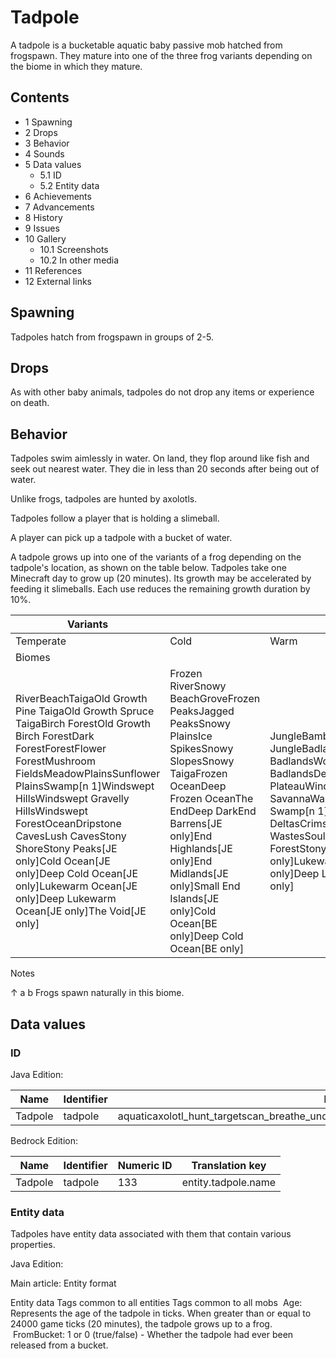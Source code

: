 # Tadpole
A tadpole is a bucketable aquatic baby passive mob hatched from frogspawn. They mature into one of the three frog variants depending on the biome in which they mature.

## Contents
- 1 Spawning
- 2 Drops
- 3 Behavior
- 4 Sounds
- 5 Data values
	- 5.1 ID
	- 5.2 Entity data
- 6 Achievements
- 7 Advancements
- 8 History
- 9 Issues
- 10 Gallery
	- 10.1 Screenshots
	- 10.2 In other media
- 11 References
- 12 External links

## Spawning
Tadpoles hatch from frogspawn in groups of 2-5.

## Drops
As with other baby animals, tadpoles do not drop any items or experience on death.

## Behavior
Tadpoles swim aimlessly in water. On land, they flop around like fish and seek out nearest water. They die in less than 20 seconds after being out of water. 

Unlike frogs, tadpoles are hunted by axolotls.

Tadpoles follow a player that is holding a slimeball.

A player can pick up a tadpole with a bucket of water.

A tadpole grows up into one of the variants of a frog depending on the tadpole's location, as shown on the table below. Tadpoles take one Minecraft day to grow up (20 minutes). Its growth may be accelerated by feeding it slimeballs. Each use reduces the remaining growth duration by 10%.

| Variants                                                                                                                                                                                                                                                                                                                                                                                                                         |                                                                                                                                                                                                                                                                                                |                                                                                                                                                                                                                                                                                                    |
|----------------------------------------------------------------------------------------------------------------------------------------------------------------------------------------------------------------------------------------------------------------------------------------------------------------------------------------------------------------------------------------------------------------------------------|------------------------------------------------------------------------------------------------------------------------------------------------------------------------------------------------------------------------------------------------------------------------------------------------|----------------------------------------------------------------------------------------------------------------------------------------------------------------------------------------------------------------------------------------------------------------------------------------------------|
| Temperate                                                                                                                                                                                                                                                                                                                                                                                                                        | Cold                                                                                                                                                                                                                                                                                           | Warm                                                                                                                                                                                                                                                                                               |
| Biomes                                                                                                                                                                                                                                                                                                                                                                                                                           |                                                                                                                                                                                                                                                                                                |                                                                                                                                                                                                                                                                                                    |
| RiverBeachTaigaOld Growth Pine TaigaOld Growth Spruce TaigaBirch ForestOld Growth Birch ForestDark ForestForestFlower ForestMushroom FieldsMeadowPlainsSunflower PlainsSwamp[n 1]Windswept HillsWindswept Gravelly HillsWindswept ForestOceanDripstone CavesLush CavesStony ShoreStony Peaks‌[JE  only]Cold Ocean‌[JE  only]Deep Cold Ocean‌[JE  only]Lukewarm Ocean‌[JE  only]Deep Lukewarm Ocean‌[JE  only]The Void‌[JE  only] | Frozen RiverSnowy BeachGroveFrozen PeaksJagged PeaksSnowy PlainsIce SpikesSnowy SlopesSnowy TaigaFrozen OceanDeep Frozen OceanThe EndDeep DarkEnd Barrens‌[JE  only]End Highlands‌[JE  only]End Midlands‌[JE  only]Small End Islands‌[JE  only]Cold Ocean‌[BE  only]Deep Cold Ocean‌[BE  only] | JungleBamboo JungleSparse JungleBadlandsEroded BadlandsWooded BadlandsDesertSavannaSavanna PlateauWindswept SavannaWarm OceanMangrove Swamp[n 1]Basalt DeltasCrimson ForestNether WastesSoul Sand ValleyWarped ForestStony Peaks‌[BE  only]Lukewarm Ocean‌[BE  only]Deep Lukewarm Ocean‌[BE  only] |

Notes

↑ a b Frogs spawn naturally in this biome.


## Data values
### ID
Java Edition:

| Name    | Identifier | Entity tags                                                                                     | Translation key          |
|---------|------------|-------------------------------------------------------------------------------------------------|--------------------------|
| Tadpole | tadpole    | aquaticaxolotl_hunt_targetscan_breathe_under_waternot_scary_for_pufferfishsensitive_to_impaling | entity.minecraft.tadpole |

Bedrock Edition:

| Name    | Identifier | Numeric ID | Translation key     |
|---------|------------|------------|---------------------|
| Tadpole | tadpole    | 133        | entity.tadpole.name |

### Entity data
Tadpoles have entity data associated with them that contain various properties.

Java Edition:

Main article: Entity format

 Entity data
Tags common to all entities
Tags common to all mobs
 Age: Represents the age of the tadpole in ticks. When greater than or equal to 24000 game ticks (20 minutes), the tadpole grows up to a frog.
 FromBucket: 1 or 0 (true/false) - Whether the tadpole had ever been released from a bucket.

